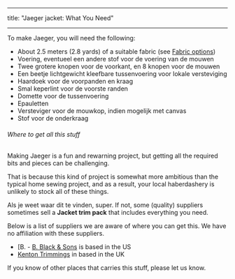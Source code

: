 - - -
title: "Jaeger jacket: What You Need"
- - -

To make Jaeger, you will need the following:

- About 2.5 meters (2.8 yards) of a suitable fabric (see [Fabric options](#fabric-options))
- Voering, eventueel een andere stof voor de voering van de mouwen
- Twee grotere knopen voor de voorkant, en 8 knopen voor de mouwen
- Een beetje lichtgewicht kleefbare tussenvoering voor lokale versteviging
- Haardoek voor de voorpanden en kraag
- Smal keperlint voor de voorste randen
- Domette voor de tussenvoering
- Epauletten
- Versteviger voor de mouwkop, indien mogelijk met canvas
- Stof voor de onderkraag

<Note>

###### Where to get all this stuff

Making Jaeger is a fun and rewarning project, but getting all the required bits
and pieces can be challenging.

That is because this kind of project is somewhat more ambitious than the
typical home sewing project, and as a result, your local haberdashery is
unlikely to stock all of these things.

Als je weet waar dit te vinden, super. If not, some (quality) suppliers
sometimes sell a **Jacket trim pack** that includes everything you need.

Below is a list of suppliers we are aware of where you can get this.
We have no affiliation with these suppliers.

- [B. - [B. Black & Sons](https://www.bblackandsons.com/) is based in the US
- [Kenton Trimmings](http://kentontrimmings.co.uk/shop/) in based in the UK

If you know of other places that carries this stuff, please let us know.

</Note>
